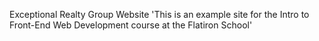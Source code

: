 Exceptional Realty Group Website 
'This is an example site for the Intro to Front-End Web Development course at the Flatiron School'